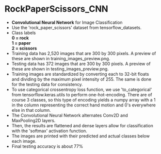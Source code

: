 # RockPaperScissors_CNN
* **Convolutional Neural Network** for Image Classification
* Use the 'rock_paper_scissors' dataset from tensorflow_datasets.
* Class labels <br>
  **0 = rock** <br>
  **1 = paper** <br>
  **2 = scissors** <br>
* Training data has 2,520 images that are 300 by 300 pixels. A preview of these are shown in training_images_preview.png.
* Testing data has 372 images that are 300 by 300 pixels. A preview of these are shown in testing_images_preview.png.
* Training images are standardized by converting each to 32-bit floats and dividing by the maximum pixel intensity of 255. The same is done for the testing data for consistency.
* To use categorical crossentropy loss function, we use 'to_categorical' from tensorflow.keras.utils to perform one-hot-encoding. There are of course 3 classes, so this type of encoding yields a numpy array with a 1 in the column representing the correct hand motion and 0's everywhere else in that column.
* The Convolutional Neural Network alternates Conv2D and MaxPooling2D layers.
* Then, the results are flattened and dense layers allow for classification with the 'softmax' activation function.
* The images are printed with their predicted and actual classes below each image.
* Final testing accuracy is about 77%
